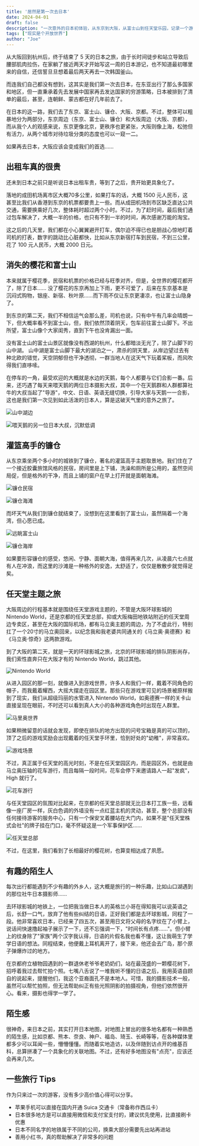 ```yaml
---
title: '居然是第一次去日本'
date: 2024-04-01
draft: false
description: "一次意外的日本初体验，从东京到大阪，从富士山到任天堂乐园，记录一个游戏玩家眼中的日本之旅。"
tags: ["现实是个开放世界"]
author: "Joe"
---
```


从大阪回到杭州后，终于结束了 5 天的日本之旅，由于长时间徒步和站立导致后腰部肌肉拉伤，在家躺了接近两天才开始写这一周的日本游记，也不知道最初哪里来的自信，还信誓旦旦想着最后两天再去一次韩国釜山。

而连我们自己都没有想到，这其实是我们第一次去日本，在东亚出行了那么多国家和地区，但一直秉承着先去发展中国家再去发达国家的穷游策略，日本被排到了清单的最后，甚至，连朝鲜、蒙古都在好几年前去了。

在日本的这一路，我们去了东京、富士山、镰仓、大阪、京都。不过，整体可以粗暴地分为两部分，东京周边（东京、富士山、镰仓）和大阪周边（大阪、京都），而从我个人的观感来说，东京更像北京，更秩序也更紧张，大阪则像上海，松弛但有活力，从两个城市对待垃圾分类的态度也可以一窥一二。

如果再去日本，大阪应该会变成我们的首选……

## 出租车真的很贵

还未到日本之前只是听说日本出租车贵，等到了之后，贵开始更具象化了。

落地的成田机场离市区大概70多公里，如果打车的话，大概 1500 元人民币，这甚至比我们从香港到东京的机票都要贵上一些。而从成田机场到市区缺乏直达公共交通，需要换乘好几次，整体耗时超过两个小时。不过，为了赶时间，最后我们通过包车解决了，大概一半的价格，也只有不到一半的时间，再次感谢万能的淘宝。

这之后的几天里，我们都在小心翼翼避开打车，偶尔迫不得已也是胆战心惊地盯着司机的打表，数字的跳动比心脏都快，比如从东京新宿打车到民宿，不到三公里，花了 100 元人民币，大概 2000 日元。

## 消失的樱花和富士山

本来就属于樱花季，民宿和机票的价格已经与旺季对齐，但是，全世界的樱花都开了，除了日本……
没了樱花的东京再加上下雨，更不可爱了，后来在东京基本是沉闷式购物，银座、新宿、秋叶原……而下雨不仅让东京更凄凉，也让富士山隐身了。

到东京的第二天，我们不相信运气会那么差，司机也说，只有中午有几率会晴朗一下，但大概率看不到富士山，但，我们依然顶着阴天，包车前往富士山脚下。不出所望，富士山像个大家闺秀，直到下午也没肯漏出一面。

没有富士山的富士山景区就像没有西湖的杭州，什么都暗淡无光了，除了山脚下的山中湖。
山中湖是富士山脚下最大的湖泊之一，肃杀的阴天里，从岸边望过去有种北欧的错觉，天空阴郁但也干净透彻，一群当地人在这天气下玩着桨板，而风吹得我们直哆嗦。

在停车的一角，最受欢迎的大概就是水边的天鹅，每个人都要与它们合影一番。后来，还巧遇了每天来喂天鹅的两位日本摄影大叔，其中一个在天鹅群和人群都算社牛的大叔当起了"导游"，中文、日语、英语无缝切换，引导大家与天鹅一一合影，这也是我们第一次见到如此活泼的日本人，算是这破天气里的意外之旅了。

![山中湖边](/images/posts/first-time-in-japan/IMG_3933.webp)

![喂天鹅的另一位日本大叔，沉默低调](/images/posts/first-time-in-japan/IMG_3979.webp)

## 灌篮高手的镰仓

从东京乘坐两个多小时的城铁到了镰仓，著名的灌篮高手主题取景地。我们住在了一个接近胶囊旅馆风格的民宿，房间里是上下铺，洗澡和厕所是公用的，虽然空间局促，但是格外的干净，而且上铺的窗户在早上打开就是面朝海滩。

![镰仓民宿](/images/posts/first-time-in-japan/IMG_4050.webp)

![镰仓海滩](/images/posts/first-time-in-japan/IMG_4062.webp)

而坏天气从我们到镰仓就结束了，没想到在这里看到了富士山，虽然隔着一个海湾，但心愿已成。

![远眺富士山](/images/posts/first-time-in-japan/IMG_4099.webp)

![镰仓海岸](/images/posts/first-time-in-japan/IMG_4142.webp)

如果要形容镰仓的感受，悠闲、宁静、面朝大海，值得再来几次，从凌晨六七点就有人在冲浪，而这里的沙滩是一种格外的安逸，太舒适了，仅仅是散散步就觉得足矣。

## 任天堂主题之旅

大阪周边的行程基本就是围绕任天堂游戏主题的，不管是大阪环球影城的 Nintendo World，还是京都的任天堂总部，抑或大阪梅田地铁站附近的任天堂周边专卖区，甚至在大阪的国际机场，都有马立奥主题的周边，为了不虚此行，特别扛了一个20寸的马立奥回来，以纪念我和我老婆共同通关的《马立奥·奥德赛》和《马立奥·惊奇》这两款游戏。

到了大阪的第二天，就是一天的环球影城之旅，北京的环球影城的排队阴影尚存，我们索性直奔只在大阪才有的 Nintendo World，跳过其他。

![Nintendo World](/images/posts/first-time-in-japan/IMG_4616.webp)

从进入园区的那一刻，就像进入到游戏世界，许多人和我们一样，戴着不同角色的帽子，而我戴着耀西，大摇大摆走在园区里。那些只在游戏里可见的场景被原样搬到了现实，我们从超级玛丽的水管进入 Nintendo World，如奥德赛一样的关卡山直接呈现在眼前，不时还可以看到真人大小的各种游戏角色时出现在人群里。

![马里奥世界](/images/posts/first-time-in-japan/IMG_4281.webp)

如果稍微留意的话就会发现，即使在排队的地方出现的问号宝箱是真的可以顶的，顶了之后的游戏奖励会出现戴着的任天堂手环里，恰到好处的"幼稚"，非常喜欢。

![游戏场景](/images/posts/first-time-in-japan/IMG_4338.webp)

不过，真正属于任天堂的高光时刻，不是在任天堂园区内，而是园区外，也就是由马立奥压轴的花车游行，而且每隔一段时间，花车会停下来邀请路人一起"发疯"，High 就行了。

![花车游行](/images/posts/first-time-in-japan/IMG_4431.webp)

与任天堂园区的氛围对比起来，在京都的任天堂总部就无比日本打工族一些，远看像一座厂房一样，灰白色调的外墙没有一点红蓝主机的灵动，甚至，整个总部没有任何接待游客的服务中心，只有一个保安叉着腰站在大门内，如果不是"任天堂株式会社"的牌子挂在门口，毫不怀疑这是一个军事保护区……

![任天堂总部](/images/posts/first-time-in-japan/IMG_4519.webp)

不过，在这里，我们看到了长相最好的樱花树，也算变相达成了夙愿。

## 有趣的陌生人

每次出行都能遇到不少有趣的外乡人，这大概是旅行的一种乐趣，比如山口湖遇到的那位社牛日本摄影师……

去环球影城的地铁上，一位把我当做日本人的英格兰小哥在得知我可以说英语之后，长舒一口气，放弃了他有些纠结的日语，正好我们都是去环球影城，同程了一段。他非常喜欢日本，已经来了四五次，甚至用日文将父母的名字纹在了小臂上，说话间快速撸起袖子展示了一下，还不忘强调一下，"时间长有点疼……"。但小臂上的纹身除了"家族"两个汉字我认得，日语的片假名我也看不懂，这让我萌生了学学日语的想法。同程结束，他便戴上耳机离开了，接下来，他还会去广岛，那个原子弹爆炸过的地方。

在京都府立植物园遇到的一群退休老爷爷老奶奶们，站在最茂盛的一颗樱花树下，招呼着我过去帮忙拍个照。七嘴八舌说了一堆我听不懂的日语之后，我用英语自顾自的说起来，提醒他们，我这个亚裔面孔不是本地人。可惜，我的摄影技术一般，虽然可以帮忙拍照，但无法帮助纠正有些光照阴影的拍摄视角，但他们依然很开心。看来，摄影也得学一学了。

## 陌生感

很神奇，来日本之前，其实打开日本地图，对地图上冒出的很多地名都有一种熟悉的陌生感，比如京都、熊本、奈良、神户、福岛、琦玉、长崎等等，在各种媒体里都多少可以耳闻一些，懵懵懂懂。而随着实地造访，以及伴随到访点开的维基百科，总算拼凑了一个具象化的关联地图。不过，还有好多地图没有"点亮"，应该还会再来几次。

## 一些旅行 Tips

作为只来过一次的游客，没有多少高价值心得可以分享。

- 苹果手机可以直接在国内开通 Suica 交通卡（常备称作西瓜卡）
- 日本很多地方是可以直接用微信和支付宝支付的，建议优先使用，比直接刷卡优惠
- 日本不同名字的地铁属于不同的公司，换乘大部分需要先出站再进站
- 善用小红书，真的帮助解决了非常多的问题 
